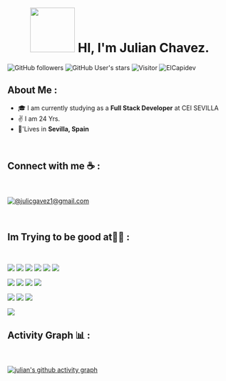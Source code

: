 <div align="center" width="50">

</div>
<h1 align="center"><img src="https://blogger.googleusercontent.com/img/b/R29vZ2xl/AVvXsEjpkVGGIxucTijeWOBM1sk_TsqU716Bw4UfJpbc8Xog3P6u-U_bTFpzw55Un5SQBn_bn2nwgd09sv3HJdOOgQp5FQKtNlfy-ciFZjONKv_eu0M2wnH12cAO5EXDe584yX8fouvjuPzsq1-rMrB16KAMf-ly3U7z38GxdTQfBzpzo-ri6mzOunXZpvLk/s700/programacion_gamer_001.gif" width="100"> HI, I'm Julian Chavez.</h1>

![GitHub followers](https://img.shields.io/github/followers/ElCapidev?style=social) ![GitHub User's stars](https://img.shields.io/github/stars/ElCapidev?style=social) ![Visitor](https://visitor-badge.laobi.icu/badge?page_id=ElCapidev.repoName) <img src="https://komarev.com/ghpvc/?username=ElCapidev" alt="ElCapidev" />

## About Me :

- 🎓 I am currently studying as a **Full Stack Developer** at CEI SEVILLA
- ✌ I am 24 Yrs.
- 🏡'Lives in **Sevilla, Spain**

<br>

## Connect with me ☕ :

<br>

[![@julicgavez1@gmail.com](https://img.icons8.com/fluency/48/000000/apple-mail.png "@julicgavez1@gmail.com")](julicgavez1@gmail.com)

<br>

## Im Trying to be good at🧑‍💻 :

<br>

<img src="https://img.icons8.com/color/48/000000/html-5--v1.png"/> <img src="https://img.icons8.com/color/48/000000/css3.png"/> <img src="https://img.icons8.com/color/48/000000/sass.png"/> <img src="https://img.icons8.com/color/48/000000/javascript--v1.png"/> <img src="https://img.icons8.com/office/48/000000/react.png"/> <img src="https://img.icons8.com/color/48/000000/nextjs.png"/>

<img src="https://img.icons8.com/color/48/000000/java-coffee-cup-logo--v1.png"/> <img src="https://img.icons8.com/officel/48/000000/php-logo.png"/> <img src="https://img.icons8.com/fluency/48/000000/laravel.png"/> <img src="https://img.icons8.com/fluency/48/000000/wordpress.png"/>

<img src="https://img.icons8.com/color/48/000000/mysql-logo.png"/> <img src="https://img.icons8.com/color/48/000000/mongodb.png"/> <img src="https://img.icons8.com/color/48/000000/firebase.png"/>

<img src="https://img.icons8.com/color/48/000000/npm.png"/>


<br>

## Activity Graph 📊 :

<br>

[![julian's github activity graph](https://activity-graph.herokuapp.com/graph?username=Elcapidev&bg_color=000&color=fff&line=00E676&point=fff&hide_border=true)](https://github.com/ElCapidev/github-readme-activity-graph)



